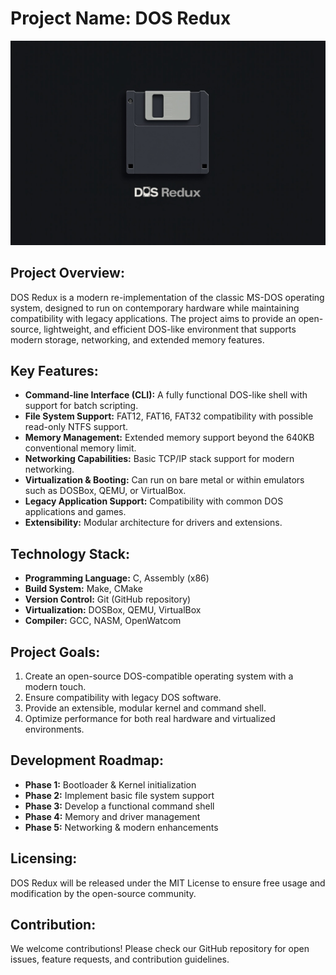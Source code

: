 # Project Name: DOS Redux

![DosRedux Logo](dosredux_logo.jpg)

## Project Overview:
DOS Redux is a modern re-implementation of the classic MS-DOS operating system, designed to run on contemporary hardware while maintaining compatibility with legacy applications. The project aims to provide an open-source, lightweight, and efficient DOS-like environment that supports modern storage, networking, and extended memory features.

## Key Features:
- **Command-line Interface (CLI):** A fully functional DOS-like shell with support for batch scripting.
- **File System Support:** FAT12, FAT16, FAT32 compatibility with possible read-only NTFS support.
- **Memory Management:** Extended memory support beyond the 640KB conventional memory limit.
- **Networking Capabilities:** Basic TCP/IP stack support for modern networking.
- **Virtualization & Booting:** Can run on bare metal or within emulators such as DOSBox, QEMU, or VirtualBox.
- **Legacy Application Support:** Compatibility with common DOS applications and games.
- **Extensibility:** Modular architecture for drivers and extensions.

## Technology Stack:
- **Programming Language:** C, Assembly (x86)
- **Build System:** Make, CMake
- **Version Control:** Git (GitHub repository)
- **Virtualization:** DOSBox, QEMU, VirtualBox
- **Compiler:** GCC, NASM, OpenWatcom

## Project Goals:
1. Create an open-source DOS-compatible operating system with a modern touch.
2. Ensure compatibility with legacy DOS software.
3. Provide an extensible, modular kernel and command shell.
4. Optimize performance for both real hardware and virtualized environments.

## Development Roadmap:
- **Phase 1:** Bootloader & Kernel initialization
- **Phase 2:** Implement basic file system support
- **Phase 3:** Develop a functional command shell
- **Phase 4:** Memory and driver management
- **Phase 5:** Networking & modern enhancements

## Licensing:
DOS Redux will be released under the MIT License to ensure free usage and modification by the open-source community.

## Contribution:
We welcome contributions! Please check our GitHub repository for open issues, feature requests, and contribution guidelines.

